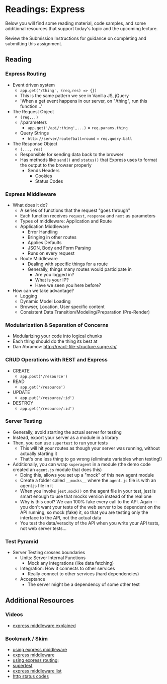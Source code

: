 # Readings: Express

Below you will find some reading material, code samples, and some additional resources that support today's topic and the upcoming lecture.

Review the Submission Instructions for guidance on completing and submitting this assignment.

## Reading

### Express Routing

- Event driven system
  - `app.get('/thing', (req,res) => {})`
  - This is the same pattern we see in Vanilla JS, jQuery
  - 'When a get event happens in our server, on "/thing", run this function...'
- The Request Object
  - `(req,..)`
  - /:parameters
    - `app.get('/api/:thing',...)` = `req.params.thing`
  - Query Strings
    - `http://server/route?ball=round` = `req.query.ball`
- The Response Object
  - `(..., res)`
  - Responsible for sending data back to the browser
  - Has methods like `send()` and `status()` that Express uses to format the output to the browser properly
    - Sends Headers
      - Cookies
      - Status Codes

### Express Middleware

- What does it do?
  - A series of functions that the request "goes through"
  - Each function receives `request`, `response` and `next` as parameters
  - Types of middleware: Application and Route
  - Application Middleware
    - Error Handling
    - Bringing in other routes
    - Applies Defaults
    - JSON, Body and Form Parsing
    - Runs on every request
  - Route Middleware
    - Dealing with specific things for a route
    - Generally, things many routes would participate in
      - Are you logged in?
      - What is your IP?
      - Have we seen you here before?
- How can we take advantage?
  - Logging
  - Dynamic Model Loading
  - Browser, Location, User specific content
  - Consistent Data Transition/Modeling/Preparation (Pre-Render)

### Modularization & Separation of Concerns

- Modularizing your code into logical chunks
- Each thing should do the thing its best at
- Dan Abramov: <http://react-file-structure.surge.sh/>

### CRUD Operations with REST and Express

- CREATE
  - `app.post('/resource')`
- READ
  - `app.get('/resource')`
- UPDATE
  - `app.put('/resource/:id')`
- DESTROY
  - `app.get('/resource/:id')`

### Server Testing

- Generally, avoid starting the actual server for testing
- Instead, export your server as a module in a library
- Then, you can use `supertest` to run your tests
  - This will hit your routes as though your server was running, without actually starting it
  - That's one less thing to go wrong (eliminate variables when testing!)
- Additionally, you can wrap `superagent` in a module (the demo code created an `agent.js` module that does this)
  - Doing this, allows you set up a "mock" of this new agent module
  - Create a folder called `__mocks__` where the `agent.js` file is with an agent.js file in it
  - When you invoke `jest.mock()` on the agent file in your test, jest is smart enough to use that mocks version instead of the real one
  - Why is this cool? We can 100% fake every call to the API.  Again -- you don't want your tests of the web server to be dependent on the API running, so mock (fake) it, so that you are testing only the interface to the API, not the actual data
  - You test the data/veracity of the API when you write your API tests, not web server tests...

### Test Pyramid

- Server Testing crosses boundaries
  - Units: Server Internal Functions
    - Mock any integrations (like data fetching)
  - Integration: How it connects to other services
    - Really connect to other services (hard dependencies)
  - Acceptance
    - The server might be a dependency of some other test

## Additional Resources

### Videos

- [express middleware explained](https://www.youtube.com/watch?v=9HOem0amlyg)

### Bookmark / Skim

- [using express middleware](https://expressjs.com/en/guide/using-middleware.html)
- [express middleware](https://www.tutorialspoint.com/expressjs/expressjs_middleware.htm)
- [using express routing](https://expressjs.com/en/guide/routing.html);
- [supertest](https://github.com/visionmedia/supertest)
- [express middleware list](https://expressjs.com/en/resources/middleware.html)
- [http status codes](https://www.restapitutorial.com/httpstatuscodes.html)
